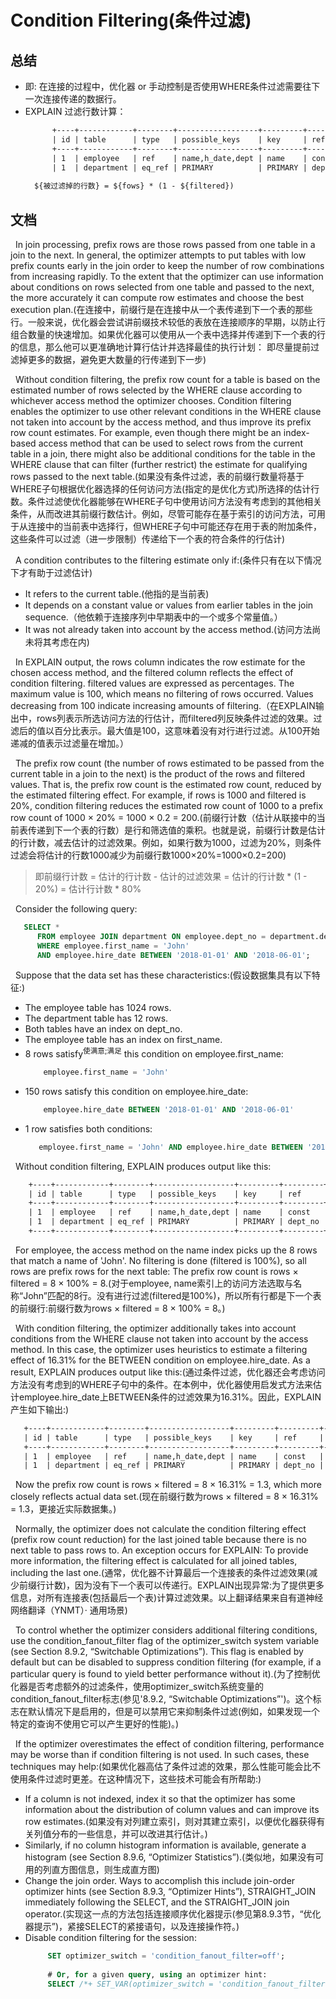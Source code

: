 # Condition Filtering(条件过滤)
## 总结
+ 即: 在连接的过程中，优化器 or 手动控制是否使用WHERE条件过滤需要往下一次连接传递的数据行。
+ EXPLAIN 过滤行数计算：
  ```txt
        +----+------------+--------+------------------+---------+---------+------+----------+
        | id | table      | type   | possible_keys    | key     | ref     | rows | filtered |
        +----+------------+--------+------------------+---------+---------+------+----------+
        | 1  | employee   | ref    | name,h_date,dept | name    | const   | 8    | 16.31    |
        | 1  | department | eq_ref | PRIMARY          | PRIMARY | dept_no | 1    | 100.00   |
        
    ${被过滤掉的行数} = ${fows} * (1 - ${filtered})
  ```
## 文档
&nbsp;&nbsp;In join processing, prefix rows are those rows passed from one table in a join to the next. In general, the optimizer attempts to put tables with low prefix counts early in the join order to keep the number of row combinations from increasing rapidly. To the extent that the optimizer can use information about conditions on rows selected from one table and passed to the next, the more accurately it can compute row estimates and choose the best execution plan.(在连接中，前缀行是在连接中从一个表传递到下一个表的那些行。一般来说，优化器会尝试讲前缀技术较低的表放在连接顺序的早期，以防止行组合数量的快速增加。如果优化器可以使用从一个表中选择并传递到下一个表的行的信息，那么他可以更准确地计算行估计并选择最佳的执行计划： 即尽量提前过滤掉更多的数据，避免更大数量的行传递到下一步)

&nbsp;&nbsp;Without condition filtering, the prefix row count for a table is based on the estimated number of rows selected by the WHERE clause according to whichever access method the optimizer chooses. Condition filtering enables the optimizer to use other relevant conditions in the WHERE clause not taken into account by the access method, and thus improve its prefix row count estimates. For example, even though there might be an index-based access method that can be used to select rows from the current table in a join, there might also be additional conditions for the table in the WHERE clause that can filter (further restrict) the estimate for qualifying rows passed to the next table.(如果没有条件过滤，表的前缀行数量将基于WHERE子句根据优化器选择的任何访问方法(指定的是优化方式)所选择的估计行数。条件过滤使优化器能够在WHERE子句中使用访问方法没有考虑到的其他相关条件，从而改进其前缀行数估计。例如，尽管可能存在基于索引的访问方法，可用于从连接中的当前表中选择行，但WHERE子句中可能还存在用于表的附加条件，这些条件可以过滤（进一步限制）传递给下一个表的符合条件的行估计)

&nbsp;&nbsp;A condition contributes to the filtering estimate only if:(条件只有在以下情况下才有助于过滤估计)
+ It refers to the current table.(他指的是当前表)
+ It depends on a constant value or values from earlier tables in the join sequence.（他依赖于连接序列中早期表中的一个或多个常量值。）
+ It was not already taken into account by the access method.(访问方法尚未将其考虑在内)

&nbsp;&nbsp;In EXPLAIN output, the rows column indicates the row estimate for the chosen access method, and the filtered column reflects the effect of condition filtering. filtered values are expressed as percentages. The maximum value is 100, which means no filtering of rows occurred. Values decreasing from 100 indicate increasing amounts of filtering.（在EXPLAIN输出中，rows列表示所选访问方法的行估计，而filtered列反映条件过滤的效果。过滤后的值以百分比表示。最大值是100，这意味着没有对行进行过滤。从100开始递减的值表示过滤量在增加。）

&nbsp;&nbsp;The prefix row count (the number of rows estimated to be passed from the current table in a join to the next) is the product of the rows and filtered values. That is, the prefix row count is the estimated row count, reduced by the estimated filtering effect. For example, if rows is 1000 and filtered is 20%, condition filtering reduces the estimated row count of 1000 to a prefix row count of 1000 × 20% = 1000 × 0.2 = 200.(前缀行计数（估计从联接中的当前表传递到下一个表的行数）是行和筛选值的乘积。也就是说，前缀行计数是估计的行计数，减去估计的过滤效果。例如，如果行数为1000，过滤为20%，则条件过滤会将估计的行数1000减少为前缀行数1000×20%=1000×0.2=200)
> 即前缀行计数 = 估计的行计数 - 估计的过滤效果  = 估计的行计数 * (1 - 20%) = 估计行计数 * 80%

&nbsp;&nbsp;Consider the following query:
```sql
   SELECT *
      FROM employee JOIN department ON employee.dept_no = department.dept_no
      WHERE employee.first_name = 'John'
      AND employee.hire_date BETWEEN '2018-01-01' AND '2018-06-01';
```
&nbsp;&nbsp;Suppose that the data set has these characteristics:(假设数据集具有以下特征:)
- The employee table has 1024 rows.
- The department table has 12 rows.
- Both tables have an index on dept_no.
- The employee table has an index on first_name.
- 8 rows satisfy<sup>使满意;满足</sup> this condition on employee.first_name:
  ```sql
      employee.first_name = 'John'
  ```
- 150 rows satisfy this condition on employee.hire_date:
  ```sql
      employee.hire_date BETWEEN '2018-01-01' AND '2018-06-01'
  ```
- 1 row satisfies both conditions:
  ```sql
     employee.first_name = 'John' AND employee.hire_date BETWEEN '2018-01-01' AND '2018-06-01'
  ```

&nbsp;&nbsp;Without condition filtering, EXPLAIN produces output like this:
```txt
    +----+------------+--------+------------------+---------+---------+------+----------+
    | id | table      | type   | possible_keys    | key     | ref     | rows | filtered |
    +----+------------+--------+------------------+---------+---------+------+----------+
    | 1  | employee   | ref    | name,h_date,dept | name    | const   | 8    | 100.00   |
    | 1  | department | eq_ref | PRIMARY          | PRIMARY | dept_no | 1    | 100.00   |
    +----+------------+--------+------------------+---------+---------+------+----------+
```

&nbsp;&nbsp;For employee, the access method on the name index picks up the 8 rows that match a name of 'John'. No filtering is done (filtered is 100%), so all rows are prefix rows for the next table: The prefix row count is rows × filtered = 8 × 100% = 8.(对于employee, name索引上的访问方法选取与名称“John”匹配的8行。没有进行过滤(filtered是100%)，所以所有行都是下一个表的前缀行:前缀行数为rows × filtered = 8 × 100% = 8。)

&nbsp;&nbsp;With condition filtering, the optimizer additionally takes into account conditions from the WHERE clause not taken into account by the access method. In this case, the optimizer uses heuristics to estimate a filtering effect of 16.31% for the BETWEEN condition on employee.hire_date. As a result, EXPLAIN produces output like this:(通过条件过滤，优化器还会考虑访问方法没有考虑到的WHERE子句中的条件。在本例中，优化器使用启发式方法来估计employee.hire_date上BETWEEN条件的过滤效果为16.31%。因此，EXPLAIN产生如下输出:)
```txt
   +----+------------+--------+------------------+---------+---------+------+----------+
   | id | table      | type   | possible_keys    | key     | ref     | rows | filtered |
   +----+------------+--------+------------------+---------+---------+------+----------+
   | 1  | employee   | ref    | name,h_date,dept | name    | const   | 8    | 16.31    |
   | 1  | department | eq_ref | PRIMARY          | PRIMARY | dept_no | 1    | 100.00   |
```

&nbsp;&nbsp;Now the prefix row count is rows × filtered = 8 × 16.31% = 1.3, which more closely reflects actual data set.(现在前缀行数为rows × filtered = 8 × 16.31% = 1.3，更接近实际数据集。)

&nbsp;&nbsp;Normally, the optimizer does not calculate the condition filtering effect (prefix row count reduction) for the last joined table because there is no next table to pass rows to. An exception occurs for EXPLAIN: To provide more information, the filtering effect is calculated for all joined tables, including the last one.(通常，优化器不计算最后一个连接表的条件过滤效果(减少前缀行计数)，因为没有下一个表可以传递行。EXPLAIN出现异常:为了提供更多信息，对所有连接表(包括最后一个表)计算过滤效果。以上翻译结果来自有道神经网络翻译（YNMT）· 通用场景)

&nbsp;&nbsp;To control whether the optimizer considers additional filtering conditions, use the condition_fanout_filter flag of the optimizer_switch system variable (see Section 8.9.2, “Switchable Optimizations”). This flag is enabled by default but can be disabled to suppress condition filtering (for example, if a particular query is found to yield better performance without it).(为了控制优化器是否考虑额外的过滤条件，使用optimizer_switch系统变量的condition_fanout_filter标志(参见'8.9.2, “Switchable Optimizations”')。这个标志在默认情况下是启用的，但是可以禁用它来抑制条件过滤(例如，如果发现一个特定的查询不使用它可以产生更好的性能)。)

&nbsp;&nbsp;If the optimizer overestimates the effect of condition filtering, performance may be worse than if condition filtering is not used. In such cases, these techniques may help:(如果优化器高估了条件过滤的效果，那么性能可能会比不使用条件过滤时更差。在这种情况下，这些技术可能会有所帮助:)
- If a column is not indexed, index it so that the optimizer has some information about the distribution of column values and can improve its row estimates.(如果没有对列建立索引，则对其建立索引，以便优化器获得有关列值分布的一些信息，并可以改进其行估计。)
- Similarly, if no column histogram information is available, generate a histogram (see Section 8.9.6, “Optimizer Statistics”).(类似地，如果没有可用的列直方图信息，则生成直方图)
- Change the join order. Ways to accomplish this include join-order optimizer hints (see Section 8.9.3, “Optimizer Hints”), STRAIGHT_JOIN immediately following the SELECT, and the STRAIGHT_JOIN join operator.(实现这一点的方法包括连接顺序优化器提示(参见第8.9.3节，“优化器提示”)，紧接SELECT的紧接语句，以及连接操作符。)
- Disable condition filtering for the session:
  ```sql
       SET optimizer_switch = 'condition_fanout_filter=off';
       
       # Or, for a given query, using an optimizer hint:
       SELECT /*+ SET_VAR(optimizer_switch = 'condition_fanout_filter=off') */ ...
  ```




  